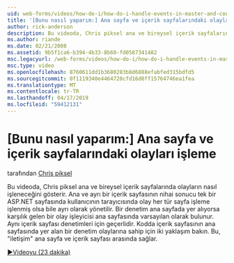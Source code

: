 ```yaml
---
uid: web-forms/videos/how-do-i/how-do-i-handle-events-in-master-and-content-pages
title: '[Bunu nasıl yaparım:] Ana sayfa ve içerik sayfalarındaki olayları işleme | Microsoft Docs'
author: rick-anderson
description: Bu videoda, Chris piksel ana ve bireysel içerik sayfalarında olayların nasıl işleneceğini gösterir. Olsa bile bir ana ve bireysel ğlamda nihai sonucu...
ms.author: riande
ms.date: 02/21/2008
ms.assetid: 9b5f1ca6-b394-4b33-8b60-fd0587341482
msc.legacyurl: /web-forms/videos/how-do-i/how-do-i-handle-events-in-master-and-content-pages
msc.type: video
ms.openlocfilehash: 8760611dd1b3680283b8d6888efabfed315bdfd5
ms.sourcegitcommit: 0f1119340e4464720cfd16d0ff15764746ea1fea
ms.translationtype: MT
ms.contentlocale: tr-TR
ms.lasthandoff: 04/17/2019
ms.locfileid: "59412131"
---
```

# <a name="how-do-i-handle-events-in-master-and-content-pages"></a>[Bunu nasıl yaparım:] Ana sayfa ve içerik sayfalarındaki olayları işleme

tarafından [Chris piksel](https://twitter.com/chrispels)

Bu videoda, Chris piksel ana ve bireysel içerik sayfalarında olayların nasıl işleneceğini gösterir. Ana ve ayrı bir içerik sayfasının nihai sonucu tek bir ASP.NET sayfasında kullanıcının tarayıcısında olay her tür sayfa işleme işlenmiş olsa bile ayrı olarak yönetilir. Bir denetim ana sayfada yer alıyorsa karşılık gelen bir olay işleyicisi ana sayfasında varsayılan olarak bulunur. Aynı içerik sayfası denetimleri için geçerlidir. Kodda içerik sayfasının ana sayfasında yer alan bir denetim olaylarına sahip için iki yaklaşım bakın. Bu, "iletişim" ana sayfa ve içerik sayfası arasında sağlar.

[&#9654;Videoyu (23 dakika)](https://channel9.msdn.com/Blogs/ASP-NET-Site-Videos/how-do-i-handle-events-in-master-and-content-pages)
